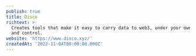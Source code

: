 ```yaml
---
publish: true
title: Disco
richtext: >
  Creates tools that make it easy to carry data to web3, under your ownership
  and control.
website: 'https://www.disco.xyz/'
createdAt: '2022-11-04T00:00:00.000Z'
---
```


